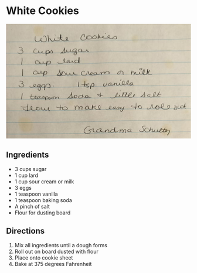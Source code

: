 # White Cookies

![Recipe Scan](/static/images/white-cookies.jpg "Recipe Scan")

## Ingredients
- 3 cups sugar
- 1 cup lard
- 1 cup sour cream  or milk
- 3 eggs
- 1 teaspoon vanilla
- 1 teaspoon baking soda
- A pinch of salt
- Flour for dusting board

## Directions
1. Mix all ingredients until a dough forms
2. Roll out on board dusted with flour
3. Place onto cookie sheet
4. Bake at 375 degrees Fahrenheit